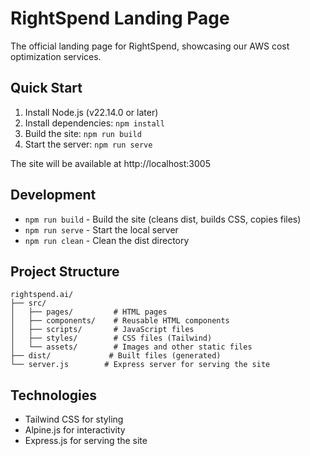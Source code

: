 # RightSpend Landing Page

The official landing page for RightSpend, showcasing our AWS cost optimization services.

## Quick Start

1. Install Node.js (v22.14.0 or later)
2. Install dependencies: `npm install`
3. Build the site: `npm run build`
4. Start the server: `npm run serve`

The site will be available at http://localhost:3005

## Development

- `npm run build` - Build the site (cleans dist, builds CSS, copies files)
- `npm run serve` - Start the local server
- `npm run clean` - Clean the dist directory

## Project Structure

```
rightspend.ai/
├── src/
│   ├── pages/         # HTML pages
│   ├── components/    # Reusable HTML components
│   ├── scripts/       # JavaScript files
│   ├── styles/        # CSS files (Tailwind)
│   └── assets/        # Images and other static files
├── dist/             # Built files (generated)
└── server.js        # Express server for serving the site
```

## Technologies

- Tailwind CSS for styling
- Alpine.js for interactivity
- Express.js for serving the site
